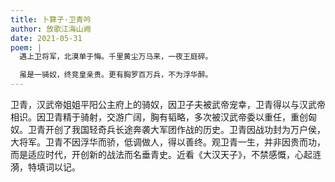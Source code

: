 ```yaml
---
title: 卜算子·卫青吟
author: 放歌江海山阙
date: 2021-05-31
poem: |
  遇上卫将军，北漠单于悔。千里黄尘万马来，一夜王庭碎。

  虽是一骑奴，终竞皇亲贵。更有胸罗百万兵，不为浮华醉。
---
```


卫青，汉武帝姐姐平阳公主府上的骑奴，因卫子夫被武帝宠幸，卫青得以与汉武帝相识。因卫青精于骑射，交游广阔，胸有韬略，多次被汉武帝委以重任，重创匈奴。卫青开创了我国轻奇兵长途奔袭大军团作战的历史。卫青因战功封为万户侯，大将军。卫青不因浮华而骄，低调做人，得以善终。观卫青一生，并非因贵而功，而是适应时代，开创新的战法而名垂青史。近看《大汉天子》，不禁感慨，心起涟漪，特填词以记。
